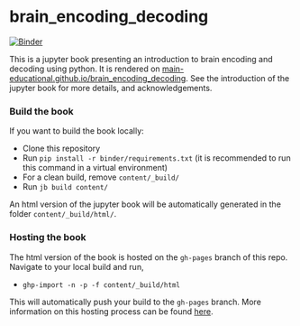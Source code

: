 # brain_encoding_decoding

[![Binder](https://mybinder.org/badge_logo.svg)](https://mybinder.org/v2/gh/main-educational/brain_decoding/main?labpath=notebooks%2Fmultiple_decoders_haxby_tutorial.ipynb)

This is a jupyter book presenting an introduction to brain encoding and decoding using python. It is rendered on [main-educational.github.io/brain_encoding_decoding](https://main-educational.github.io/brain_encoding_decoding). See the introduction of the jupyter book for more details, and acknowledgements.

### Build the book

If you want to build the book locally:

- Clone this repository
- Run `pip install -r binder/requirements.txt` (it is recommended to run this command in a virtual environment)
- For a clean build, remove `content/_build/`
- Run `jb build content/`

An html version of the jupyter book will be automatically generated in the folder `content/_build/html/`.

### Hosting the book

The html version of the book is hosted on the `gh-pages` branch of this repo. Navigate to your local build and run,
- `ghp-import -n -p -f content/_build/html`

This will automatically push your build to the `gh-pages` branch. More information on this hosting process can be found [here](https://jupyterbook.org/publish/gh-pages.html#manually-host-your-book-with-github-pages).
